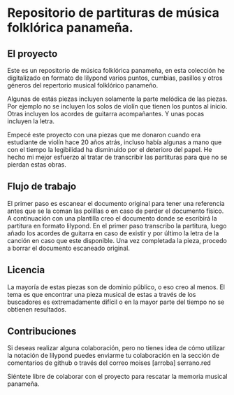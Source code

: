 # Repositorio de partituras de música folklórica panameña.

## El proyecto

Este es un repositorio de música folklórica panameña, en esta colección he digitalizado en formato de lilypond varios puntos, cumbias, pasillos y otros géneros del repertorio musical folklórico panameño.

Algunas de estás piezas incluyen solamente la parte melódica de las piezas. Por ejemplo no se incluyen los solos de violín que tienen los puntos al inicio. Otras incluyen los acordes de guitarra acompañantes. Y unas pocas incluyen la letra.

Empecé este proyecto con una piezas que me donaron cuando era estudiante de violín hace 20 años atrás, incluso había algunas a mano que con el tiempo la legibilidad ha disminuido por el deterioro del papel. He hecho mi mejor esfuerzo al tratar de transcribir las partituras para que no se pierdan estas obras.

## Flujo de trabajo

El primer paso es escanear el documento original para tener una referencia antes que se la coman las polillas o en caso de perder el documento físico. A continuación con una plantilla creo el documento donde se escribirá la partitura en formato lilypond. En el primer paso transcribo la partitura, luego añado los acordes de guitarra en caso de existir y por último la letra de la canción en caso que este disponible. Una vez completada la pieza, procedo a borrar el documento escaneado original.

## Licencia

La mayoría de estas piezas son de dominio público, o eso creo al menos. El tema es que encontrar una pieza musical de estas a través de los buscadores es extremadamente difícil o en la mayor parte del tiempo no se obtienen resultados.

## Contribuciones

Si deseas realizar alguna colaboración, pero no tienes idea de cómo utilizar la notación de lilypond puedes enviarme tu colaboración en la sección de comentarios de github o través del correo moises [arroba] serrano.red

Siéntete libre de colaborar con el proyecto para rescatar la memoria musical panameña.
